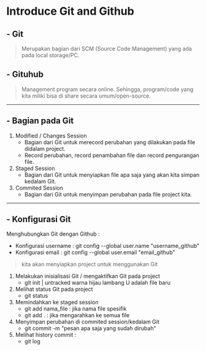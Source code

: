 # Introduce Git and Github
## - Git
>Merupakan bagian dari SCM (Source Code Management) yang ada pada local storage/PC.

## - Gituhub
>Management program secara online. Sehingga, program/code yang kita miliki bisa di share secara umum/open-source.
---------------------------------------------------------------------------------
## - Bagian pada Git
1. Modified / Changes Session
   * Bagian dari Git untuk merecord perubahan yang dilakukan pada file didalam project.
   * Record perubahan, record penambahan file dan record pengurangan file.
2. Staged Session
   * Bagian dari Git untuk menyiapkan file apa saja yang akan kita simpan kedalam Git.
3. Commited Session
   * Bagian dari Git untuk menyimpan perubahan pada file project kita.
--------------------------------------------------------------------------------
## - Konfigurasi Git
Menghubungkan Git dengan Github :
- Konfigurasi username : git config --global user.name "username_github"
- Konfigurasi email : git config --global user.email "email_github"

>kita akan menyiapkan project untuk menggunakan Git
1. Melakukan inisialisasi Git / mengaktifkan Git pada project
   - git init | untracked warna hijau lambang U adalah file baru
2. Melihat status Git pada project
   - git status
3. Memindahkan ke staged session
   - git add nama_file : jika nama file spesifik
   - git add . : jika mengarahkan ke semua file
4. Menyimpan perubahan di commited session/kedalam Git
   - git commit -m "pesan apa saja yang sudah dirubah"
5. Melihat history commit :
   - git log